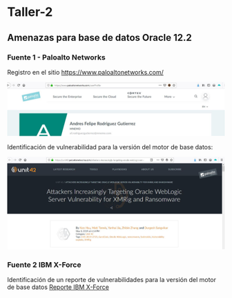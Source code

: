 # Taller-2

## Amenazas para base de datos Oracle 12.2

### Fuente 1 - Paloalto Networks

Registro en el sitio https://www.paloaltonetworks.com/

![GitHub Fuente1](./paloalto1.JPG)

Identificación de vulnerabilidad para la versión del motor de base datos:

![GitHub Fuente1-1](./paloalto2.JPG)

### Fuente 2 IBM X-Force

Identificación de un reporte de vulnerabilidades para la versión del motor de base datos [Reporte IBM X-Force](https://github.com/pepachon/Taller-2/blob/master/X-Force-IBM_Vulnerabilities_Oracle_12_2_0_1.pdf)
